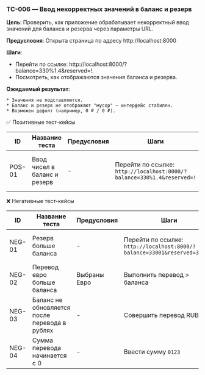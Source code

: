 ### TC-006 — Ввод некорректных значений в баланс и резерв

**Цель**:
Проверить, как приложение обрабатывает некорректный ввод значений для баланса и резерва через параметры URL.

**Предусловия**:
Открыта страница по адресу http://localhost:8000

**Шаги**:

* Перейти по ссылке: http://localhost:8000/?balance=330%1.4&reserved=!.
* Посмотреть, как отображаются значения баланса и резерва.

**Ожидаемый результат**:

    * Значения не подставляются.
    * Баланс и резерв не отображают "мусор" — интерфейс стабилен.
    * Возможен дефолт (например, 0 ₽ / 0 ₽).



























✅ Позитивные тест-кейсы

| ID     | Название теста                | Предусловия                                                                     | Шаги                                                                   | Ожидаемый результат                                                                  |
|--------|-------------------------------|---------------------------------------------------------------------------------|------------------------------------------------------------------------|--------------------------------------------------------------------------------------|
| POS-01 | Ввод чисел в баланс и резерв  | -                                                                               | Перейти по ссылке: `http://localhost:8000/?balance=330%1.4&reserved=!` | Баланс и резерв не отображает введенные значения                                     |

❌ Негативные тест-кейсы

| ID     | Название теста                                  | Предусловия  | Шаги                                                                      | Ожидаемый результат                         |
|--------| ----------------------------------------------- |--------------|---------------------------------------------------------------------------|---------------------------------------------|
| NEG-01 | Резерв больше баланса                           | -            | Перейти по ссылке: `http://localhost:8000/?balance=33001&reserved=330014` | Показать ошибку или ограничить резерв       |
| NEG-02 | Перевод евро больше баланса                     | Выбраны Евро | Выполнить перевод > баланса                                               | Отклонить операцию, показать ошибку         |
| NEG-03 | Баланс не обновляется после перевода в рублях   | -            | Совершить перевод RUB                                                     | Баланс должен обновиться — ошибка, если нет |
| NEG-04 | Сумма перевода начинается с 0                   | -            | Ввести сумму `0123`                                                       | Программа должна не позволить перевод       |

